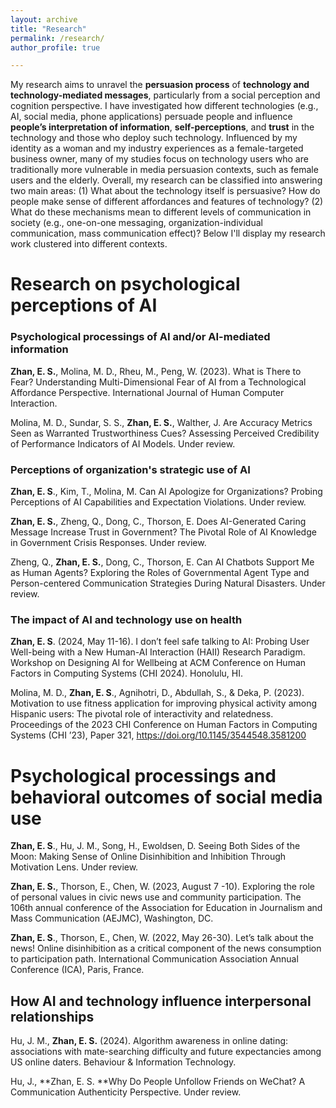 ```yaml
---
layout: archive
title: "Research"
permalink: /research/
author_profile: true

---
```



My research aims to unravel the **persuasion process** of **technology and technology-mediated messages**, particularly from a social perception and cognition perspective. I have investigated how different technologies (e.g., AI, social media, phone applications) persuade people and influence **people’s interpretation of information**, **self-perceptions**, and **trust** in the technology and those who deploy such technology. Influenced by my identity as a woman and my industry experiences as a female-targeted business owner, many of my studies focus on technology users who are traditionally more vulnerable in media persuasion contexts, such as female users and the elderly. Overall, my research can be classified into answering two main areas: (1) What about the technology itself is persuasive? How do people make sense of different affordances and features of technology? (2) What do these mechanisms mean to different levels of communication in society (e.g., one-on-one messaging, organization-individual communication, mass communication effect)? Below I'll display my research work clustered into different contexts.

# Research on psychological perceptions of AI
### Psychological processings of AI and/or AI-mediated information
**Zhan, E. S.**, Molina, M. D., Rheu, M., Peng, W. (2023). What is There to Fear? Understanding Multi-Dimensional Fear of AI from a Technological Affordance Perspective. International Journal of Human Computer Interaction. 

Molina, M. D., Sundar, S. S., **Zhan, E. S.**, Walther, J. Are Accuracy Metrics Seen as Warranted Trustworthiness Cues? Assessing Perceived Credibility of Performance Indicators of AI Models. Under review.

### Perceptions of organization's strategic use of AI
**Zhan, E. S**., Kim, T., Molina, M. Can AI Apologize for Organizations? Probing Perceptions of AI Capabilities and Expectation Violations. Under review.

**Zhan, E. S.**, Zheng, Q., Dong, C., Thorson, E. Does AI-Generated Caring Message Increase Trust in Government? The Pivotal Role of AI Knowledge in Government Crisis Responses. Under review.

Zheng, Q., **Zhan, E. S.**, Dong, C., Thorson, E. Can AI Chatbots Support Me as Human Agents? Exploring the Roles of Governmental Agent Type and Person-centered Communication Strategies During Natural Disasters. Under review.

### The impact of AI and technology use on health
**Zhan, E. S**. (2024, May 11-16). I don’t feel safe talking to AI: Probing User Well-being with a New Human-AI Interaction (HAII) Research Paradigm. Workshop on Designing AI for Wellbeing at ACM Conference on Human Factors in Computing Systems (CHI 2024). Honolulu, HI.

Molina, M. D., **Zhan, E. S**., Agnihotri, D., Abdullah, S., & Deka, P. (2023). Motivation to use fitness application for improving physical activity among Hispanic users: The pivotal role of interactivity and relatedness. Proceedings of the 2023 CHI Conference on Human Factors in Computing Systems (CHI ’23), Paper 321, https://doi.org/10.1145/3544548.3581200


# Psychological processings and behavioral outcomes of social media use
**Zhan, E. S**., Hu, J. M., Song, H., Ewoldsen, D. Seeing Both Sides of the Moon: Making Sense of Online Disinhibition and Inhibition Through Motivation Lens. Under review.

**Zhan, E. S.**, Thorson, E., Chen, W. (2023, August 7 -10). Exploring the role of personal values in civic news use and community participation. The 106th annual conference of the Association for Education in Journalism and Mass Communication (AEJMC), Washington, DC.

**Zhan, E. S**., Thorson, E., Chen, W. (2022, May 26-30). Let’s talk about the news! Online disinhibition as a critical component of the news consumption to participation path. International Communication Association Annual Conference (ICA), Paris, France.

## How AI and technology influence interpersonal relationships
Hu, J. M., **Zhan, E. S.** (2024). Algorithm awareness in online dating: associations with mate-searching difficulty and future expectancies among US online daters. Behaviour & Information Technology. 

Hu, J., **Zhan, E. S. **Why Do People Unfollow Friends on WeChat? A Communication Authenticity Perspective. Under review.



